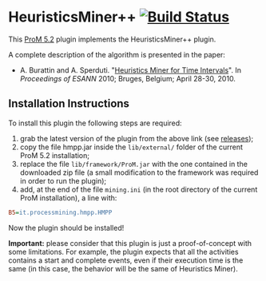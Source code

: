 # HeuristicsMiner++ [![Build Status](https://travis-ci.org/delas/hmpp.svg)](https://travis-ci.org/delas/hmpp)

This [ProM 5.2](http://www.promtools.org/doku.php?id=prom52) plugin implements the HeuristicsMiner++ plugin.

A complete description of the algorithm is presented in the paper:
* A. Burattin and A. Sperduti. "[Heuristics Miner for Time Intervals](http://andrea.burattin.net/publications/2010-esann)".  In _Proceedings of ESANN_ 2010; Bruges, Belgium; April 28-30, 2010.

## Installation Instructions
To install this plugin the following steps are required:

1. grab the latest version of the plugin from the above link (see [releases](https://github.com/delas/hmpp/releases/latest));
2. copy the file hmpp.jar inside the `lib/external/` folder of the current ProM 5.2 installation;
3. replace the file `lib/framework/ProM.jar` with the one contained in the downloaded zip file (a small modification to the framework was required in order to run the plugin);
4. add, at the end of the file `mining.ini` (in the root directory of the current ProM installation), a line with:
```ini
B5=it.processmining.hmpp.HMPP
```
Now the plugin should be installed!

**Important:** please consider that this plugin is just a proof-of-concept with some limitations. For example, the plugin expects that all the activities contains a start and complete events, even if their execution time is the same (in this case, the behavior will be the same of Heuristics Miner).

